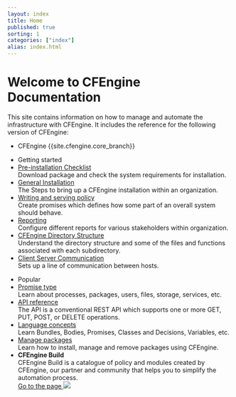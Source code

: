 ```yaml
---
layout: index
title: Home
published: true
sorting: 1
categories: ["index"]
alias: index.html
---
```

<div class="home">
   <div class="home-top">
      <h1>Welcome to CFEngine Documentation</h1>
      <div>
         This site contains information on how to manage and automate the infrastructure with CFEngine. 
         It includes the reference for the following version of CFEngine: 
      </div>
      <ul class="home-top_versions">
         <li>CFEngine {{site.cfengine.core_branch}}</li>
      </ul>
   </div>
   <div class="home-links">
      <ul>
         <li>Getting started</li>
         <li>
            <a href="/docs/{{site.cfengine.branch}}/guide-installation-and-configuration-pre-installation-checklist.html">Pre-installation Checklist</a>
            <div>Download package and check the system requirements for installation.</div>
         </li>
         <li>
            <a href="/docs/{{site.cfengine.branch}}/guide-installation-and-configuration-general-installation.html">General Installation</a>
            <div>The Steps to bring up a CFEngine installation within an organization.</div>
         </li>
         <li>
            <a href="/docs/{{site.cfengine.branch}}/guide-writing-and-serving-policy.html">Writing and serving policy</a>
            <div>Create promises which defines how some part of an overall system should behave.</div>
         </li>
         <li>
            <a href="/docs/{{site.cfengine.branch}}/guide-reporting.html">Reporting</a>
            <div>Configure different reports for various stakeholders within organization.</div>
         </li>
         <li>
            <a href="/docs/{{site.cfengine.branch}}/guide-introduction-directory-structure.html">CFEngine Directory Structure</a>
            <div>Understand the directory structure and some of the files and functions associated with each subdirectory.</div>
         </li>
         <li>
            <a href="/docs/{{site.cfengine.branch}}/guide-introduction-networking.html">Client Server Communication</a>
            <div>Sets up a line of communication between hosts.</div>
         </li>
      </ul>
      <ul>
         <li>Popular</li>
         <li>
            <a href="/docs/{{site.cfengine.branch}}/reference-promise-types.html">Promise type</a>
            <div>Learn about processes, packages, users, files, storage, services, etc.</div>
         </li>
         <li>
            <a href="/docs/{{site.cfengine.branch}}/reference-enterprise-api-ref.html">API reference</a>
            <div>The API is a conventional REST API which supports one or more GET, PUT, POST, or DELETE operations.</div>
         </li>
         <li>
            <a href="/docs/{{site.cfengine.branch}}/reference-language-concepts.html">Language concepts</a>
            <div>Learn Bundles, Bodies, Promises, Classes and Decisions, Variables, etc.</div>
         </li>
         <li>
            <a href="/docs/{{site.cfengine.branch}}/examples-tutorials-manage-packages.html">Manage packages</a>
            <div>Learn how to install, manage and remove packages using CFEngine.</div>
         </li>
         <li class="cfe-build">
            <span><b>CFEngine Build</b></span>
            <div>
               CFEngine Build is a catalogue of policy and modules created by CFEngine, our partner and community that 
               helps you to simplify the automation process. 
            </div>
            <a target="_blank" class="btn btn-transparent" href="https://build.cfengine.com">Go to the page <img src="./media/images/arrow-right.svg" /></a>
         </li>
      </ul>
   </div>
</div>
